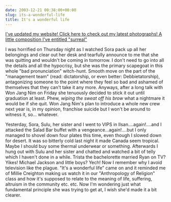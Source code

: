 ```yaml
---
date: 2003-12-21 00:38:00+00:00
slug: its-a-wonderful-life
title: It's a wonderful life
---
```


[I've updated my website! Click here to check out my latest photographs!  A little composition I've entitled "surreal"](http://www.wordbit.freehostia.com/geocities/photo8.html)


I was horrified on Thursday night as I watched Sora pack up all her belongings and clear out her desk and tearfully announce to me that she was quitting and wouldn't be coming in tomorrow. I don't need to go into all the details and all the hypocrisy, but she was the primary scapegoat in this whole "bad pronunciation" witch-hunt. Smooth move on the part of the "management team" (read: dictatorship, or even better: Debbietatorship), antagonizing someone to the point where they feel so bad and ashamed of themselves that they can't take it any more. Anyways, after a long talk with Won Jang Nim on Friday she tenuously decided to stick it out until graduation at least. Phew, *wiping the sweat off his brow* what a nightmare it would be if she quit. Won Jang Nim's plan to introduce a whole new crew next year is, in my opinion, franchise suicide but I won't be around to witness it, so... whatever. 

Yesterday, Sora, Sulu, her sister and I went to VIPS in Ilsan....again!....and I attacked the Salad Bar buffet with a vengeance...again!....but I only managed to shovel down four plates this time, even though I slowed down for desert. It was so bitterly cold last night it made Canada seem tropical. Maybe I should buy some thermal underwear or something. Afterwards I hung out with Sulu and her sister and chatted and watched a bit of telly which I haven't done in a while. Trista the bachelorette married Ryan on TV? Yikes! Michael Jackson and little boys? Yech! Now I remember why I avoid television like the plague. "It's a wonderful life" came on and it reminded me of Millie Creighton making us watch it in our "Anthropology of Religion" class and how it's supposed to relate to the meaning of life, suffering, altruism in the community etc. etc. Now I'm wondering just what fundamental principle she was trying to get at, I wish she'd made it a bit clearer.
